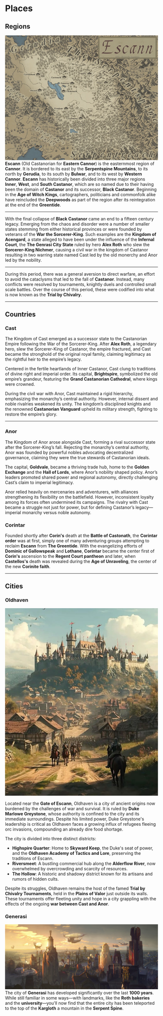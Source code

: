 # Places
## Regions
![Escann](images/Escann_Map.webp)
**Escann** (Old Castanorian for **Eastern Cannor**) is the easternmost region of **Cannor**. It is bordered to its east by the **Serpentspine Mountains**, to its north by **Gerudia**, to its south by **Bulwar**, 
and to its west by **Western Cannor**. **Escann** has historically been divided into three major regions **Inner**, **West**, and **South Castanor**, which are so named due to their having been the domain of **Castanor** and its successor, **Black Castanor**. 
Beginning in the **Age of Witch Kings**, cartographers, politicians and commonfolk alike have reincluded the **Deepwoods** as part of the region after its reintegration at the end of the **Greentide**.

---

With the final collapse of **Black Castanor** came an end to a fifteen century legacy. Emerging from the chaos and disorder were a number of smaller states stemming from either historical provinces or were founded by veterans of the **War the Sorcerer-King**. 
Such examples are the **Kingdom of Acengard**, a state alleged to have been under the influence of the **Infernal Court**, the **The Genrasi City State** ruled by hero **Alex Roth** who slew the **Sorcerer-King Nichmer**, causing a civil war in the kingdom of Castanor resulting in two warring state named Cast led by the old monerchy and Anor led by the nobility.

---

During this period, there was a general aversion to direct warfare, an effort to avoid the cataclysms that led to the fall of **Castanor**. Instead, many conflicts were resolved by tournaments, knightly duels and controlled small scale battles. Over the course of this period,
these were codified into what is now known as the **Trial by Chivalry**.

---

## Countries

### **Cast**
The Kingdom of Cast emerged as a successor state to the Castanorian Empire following the War of the Sorcerer-King. After **Alex Roth**, a legendary hero, slew the Sorcerer-King of Castanor, the empire fractured, and Cast became the stronghold of the original royal family, claiming legitimacy as the rightful heir to the empire’s legacy.

Centered in the fertile heartlands of Inner Castanor, Cast clung to traditions of divine right and imperial order. Its capital, **Brightspire**, symbolized the old empire’s grandeur, featuring the **Grand Castanorian Cathedral**, where kings were crowned.

During the civil war with Anor, Cast maintained a rigid hierarchy, emphasizing the monarchy’s central authority. However, internal dissent and noble rivalries weakened its unity. The kingdom’s disciplined knights and the renowned **Castanorian Vanguard** upheld its military strength, fighting to restore the empire’s glory.

---

### **Anor**
The Kingdom of Anor arose alongside Cast, forming a rival successor state after the Sorcerer-King’s fall. Rejecting the monarchy’s central authority, Anor was founded by powerful nobles advocating decentralized governance, claiming they were the true stewards of Castanorian ideals.

The capital, **Goldvale**, became a thriving trade hub, home to the **Golden Exchange** and the **Hall of Lords**, where Anor’s nobility shaped policy. Anor’s leaders promoted shared power and regional autonomy, directly challenging Cast’s claim to imperial legitimacy.

Anor relied heavily on mercenaries and adventurers, with alliances strengthening its flexibility on the battlefield. However, inconsistent loyalty among its forces often undermined its campaigns. The rivalry with Cast became a struggle not just for power, but for defining Castanor’s legacy—imperial monarchy versus noble autonomy.


### **Corintar**

Founded shortly after **Corin's** death at the **Battle of Castonath**, the **Corintar order** was at first, simply one of many adventuring groups attempting to reclaim **Escann** from **The Greentide**.
With the evangelizing efforts of **Dominic of Gallowspeak** and **Lothane**, **Corintar** became the center first of **Corin's** ascension to the **Regent Court pantheon** and later, 
when **Castellos's** death was revealed during the **Age of Unraveling**, the center of the new **Corinite faith**.


---
## Cities


### **Oldhaven**
![Oldhaven](images/OldHaven.jpg)

Located near the **Gate of Escann**, Oldhaven is a city of ancient origins now burdened by the challenges of war and survival. It is ruled by **Duke Marlowe Greystone**, whose authority is confined to the city and its immediate surroundings. Despite his limited power, Duke Greystone's leadership is critical as Oldhaven faces a growing influx of refugees fleeing orc invasions, compounding an already dire food shortage.

The city is divided into three distinct districts:

- **Highspire Quarter**: Home to **Skyward Keep**, the Duke's seat of power, and the **Oldhaven Academy of Tactics and Lore**, preserving the traditions of Escann.
- **Riversmeet**: A bustling commercial hub along the **Alderflow River**, now overwhelmed by overcrowding and scarcity of resources.
- **The Hollow**: A historic and shadowy district known for its artisans and rumors of hidden cults.

Despite its struggles, Oldhaven remains the host of the famed **Trial by Chivalry Tournaments**, held in the **Plains of Valor** just outside its walls. These tournaments offer fleeting unity and hope in a city grappling with the effects of the ongoing **war between Cast and Anor**.


### **Generasi**
![Generasi](images/genrasi.webp)
The city of **Generasi** has developed significantly over the last **1000 years**. While still familiar in some ways—with landmarks,
like the **Roth bakeries** and the **university**—you'll now find that the entire city has been teleported to the top of the **Kargloth** a mountain in the **Serpent Spine**.